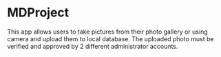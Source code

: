 # MDProject
This app allows users to take pictures from their photo gallery or using camera and upload them to local database.
The uploaded photo must be verified and approved by 2 different administrator accounts.

